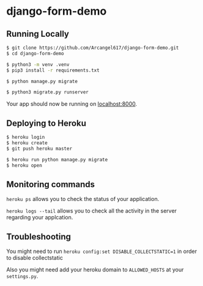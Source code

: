 # django-form-demo

## Running Locally

```sh
$ git clone https://github.com/Arcangel617/django-form-demo.git
$ cd django-form-demo

$ python3 -m venv .venv
$ pip3 install -r requirements.txt

$ python manage.py migrate

$ python3 migrate.py runserver
```

Your app should now be running on [localhost:8000](http://localhost:8000/).

## Deploying to Heroku

```sh
$ heroku login
$ heroku create
$ git push heroku master

$ heroku run python manage.py migrate
$ heroku open
```

## Monitoring commands

`heroku ps` allows you to check the status of your application.

`heroku logs --tail` allows you to check all the activity in the server regarding your applcation.

## Troubleshooting

You might need to run `heroku config:set DISABLE_COLLECTSTATIC=1` in order to disable collectstatic

Also you might need add your heroku domain to `ALLOWED_HOSTS` at your `settings.py`.